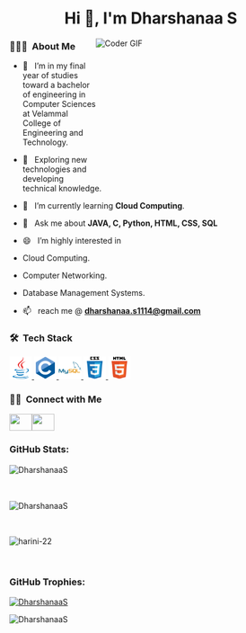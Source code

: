 
<!--
**DharshanaaS/DharshanaaS** is a ✨ _special_ ✨ repository because its `README.md` (this file) appears on your GitHub profile.

Here are some ideas to get you started:

- 👯 I’m looking to collaborate on ...
- 📫 How to reach me: ...
- 😄 Pronouns: ...
- ⚡ Fun fact: ...
-->
<h1 align="center">Hi 👋, I'm Dharshanaa S</h1>

<img align="right" alt="Coder GIF" height=250 width=350 src="https://cdn.dribbble.com/users/2704414/screenshots/7466903/media/b08ab576316bd4582fef189f471cd9e5.gif"/>


<h3> 👨🏻‍💻 &nbsp;About Me </h3>

- 🔭 &nbsp; I’m in my final year of studies toward a bachelor of engineering in Computer Sciences at Velammal College of Engineering and Technology.
- 🤔 &nbsp; Exploring new technologies and developing technical knowledge.
- 🌱 &nbsp; I’m currently learning <b>Cloud Computing</b>.
- 💬 &nbsp; Ask me about **JAVA, C, Python, HTML, CSS, SQL**
- 😄 &nbsp; I’m highly interested in
- Cloud Computing.
- Computer Networking.
- Database Management Systems.

- 📫 &nbsp; reach me @ **dharshanaa.s1114@gmail.com**

<h3> 🛠 &nbsp;Tech Stack</h3>

<p align="left"> <a href="https://www.java.com" target="_blank" rel="noreferrer"> <img src="https://raw.githubusercontent.com/devicons/devicon/master/icons/java/java-original.svg" alt="java" width="40" height="40"/> </a> <a href="https://www.cprogramming.com/" target="_blank" rel="noreferrer"> <img src="https://raw.githubusercontent.com/devicons/devicon/master/icons/c/c-original.svg" alt="c" width="40" height="40"/> </a> <a href="https://www.mysql.com/" target="_blank" rel="noreferrer"> <img src="https://raw.githubusercontent.com/devicons/devicon/master/icons/mysql/mysql-original-wordmark.svg" alt="mysql" width="40" height="40"/> </a> <a href="https://www.w3schools.com/css/" target="_blank" rel="noreferrer"> <img src="https://raw.githubusercontent.com/devicons/devicon/master/icons/css3/css3-original-wordmark.svg" alt="css3" width="40" height="40"/> </a> <a href="https://www.w3.org/html/" target="_blank" rel="noreferrer"> <img src="https://raw.githubusercontent.com/devicons/devicon/master/icons/html5/html5-original-wordmark.svg" alt="html5" width="40" height="40"/> </a> 
  
<h3> 🤝🏻 &nbsp;Connect with Me </h3>

<p>
<a href="https://www.linkedin.com/in/dharshanaa-s-914432217/" target="blank"> <img align="center" src="https://raw.githubusercontent.com/rahuldkjain/github-profile-readme-generator/master/src/images/icons/Social/linked-in-alt.svg" height="30" width="40" /></a><a href="https://www.hackerrank.com/Dharsha_S1114" target="blank"><img align="center" src="https://raw.githubusercontent.com/rahuldkjain/github-profile-readme-generator/master/src/images/icons/Social/hackerrank.svg"  height="30" width="40" /></a> 
</p>

<h3 align="left">GitHub Stats:</h3>

<p><img align="center" src="https://github-readme-stats.vercel.app/api/top-langs?username=DharshanaaS&show_icons=true&locale=en&layout=compact" alt="DharshanaaS" /></p>
<br>
<p>
  <img align="center" src="https://github-readme-stats.vercel.app/api?username=DharshanaaS&show_icons=true&locale=en" alt="DharshanaaS" /></p>
<br>
<p><img align="center" src="https://github-readme-streak-stats.herokuapp.com/?user=harini-22&" alt="harini-22" /></p>
<br>
<h3 align="left">GitHub Trophies:</h3>
<p align="left"> <a href="https://github.com/ryo-ma/github-profile-trophy"><img src="https://github-profile-trophy.vercel.app/?username=DharshanaaS" alt="DharshanaaS" /></a> </p>

<p align="left"> <img src="https://komarev.com/ghpvc/?username=DharshanaaS&label=Profile%20views&color=0e75b6&style=flat" alt="DharshanaaS" /> </p>
